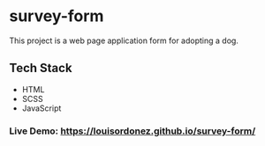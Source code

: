 # survey-form
This project is a web page application form for adopting a dog.

## Tech Stack
- HTML
- SCSS
- JavaScript

### Live Demo: https://louisordonez.github.io/survey-form/

